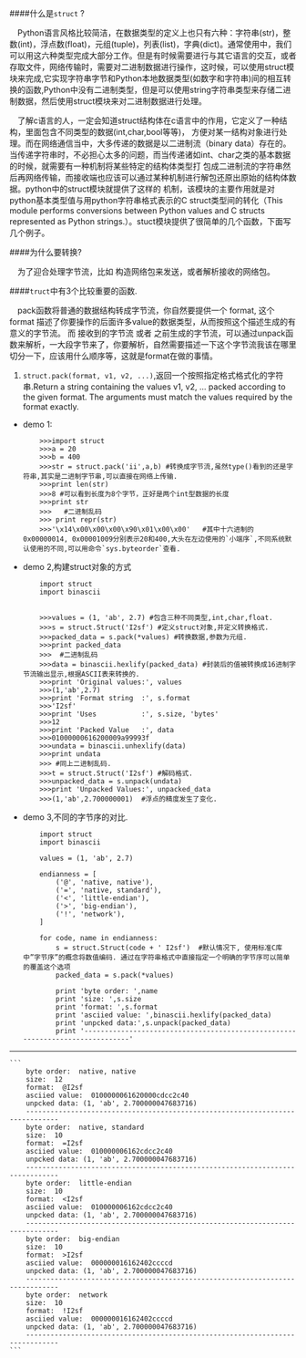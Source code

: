 ####什么是`struct` ?

&emsp;Python语言风格比较简洁，在数据类型的定义上也只有六种：字符串(str)，整数(int)，浮点数(float)，元组(tuple)，列表(list)，字典(dict)。通常使用中，我们可以用这六种类型完成大部分工作。但是有时候需要进行与其它语言的交互，或者存取文件，网络传输时，需要对二进制数据进行操作，这时候，可以使用struct模块来完成,它实现字符串字节和Python本地数据类型(如数字和字符串)间的相互转换的函数,Python中没有二进制类型，但是可以使用string字符串类型来存储二进制数据，然后使用struct模块来对二进制数据进行处理。

&emsp;了解c语言的人，一定会知道struct结构体在c语言中的作用，它定义了一种结构，里面包含不同类型的数据(int,char,bool等等)， 方便对某一结构对象进行处理。而在网络通信当中，大多传递的数据是以二进制流（binary data）存在的。当传递字符串时，不必担心太多的问题，而当传递诸如int、char之类的基本数据的时候，就需要有一种机制将某些特定的结构体类型打 包成二进制流的字符串然后再网络传输，而接收端也应该可以通过某种机制进行解包还原出原始的结构体数据。python中的struct模块就提供了这样的 机制，该模块的主要作用就是对python基本类型值与用python字符串格式表示的C struct类型间的转化（This module performs conversions between Python values and C structs represented as Python strings.）。stuct模块提供了很简单的几个函数，下面写几个例子。

####为什么要转换?

&emsp;为了迎合处理字节流，比如 构造网络包来发送，或者解析接收的网络包。 


####`truct`中有3个比较重要的函数.

&emsp;pack函数将普通的数据结构转成字节流，你自然要提供一个 format, 这个 format 描述了你要操作的后面许多value的数据类型，从而按照这个描述生成的有意义的字节流。 而 接收到的字节流 或者 之前生成的字节流，可以通过unpack函数来解析，一大段字节来了，你要解析，自然需要描述一下这个字节流我该在哪里切分一下，应该用什么顺序等，这就是format在做的事情。

1. `struct.pack(format, v1, v2, ...)`,返回一个按照指定格式格式化的字符串.Return a string containing the values v1, v2, ... packed according to the given format. The arguments must match the values required by the format exactly.

 * demo 1:

	```
		>>>import struct
		>>>a = 20
		>>>b = 400
		>>>str = struct.pack('ii',a,b) #转换成字节流,虽然type()看到的还是字符串,其实是二进制字节串,可以直接在网络上传输.
		>>>print len(str)
		>>>8 #可以看到长度为8个字节，正好是两个int型数据的长度
		>>>print str
		>>>   #二进制乱码
		>>> print repr(str)
		>>>'\x14\x00\x00\x00\x90\x01\x00\x00'   #其中十六进制的 0x00000014, 0x00001009分别表示20和400,大头在左边使用的`小端序`,不同系统默认使用的不同,可以用命令`sys.byteorder`查看.
	```
 * demo 2,构建struct对象的方式
	
	```
		import struct
		import binascii
		
		
		>>>values = (1, 'ab', 2.7) #包含三种不同类型,int,char,float.
		>>>s = struct.Struct('I2sf') #定义struct对象,并定义转换格式.
		>>>packed_data = s.pack(*values) #转换数据,参数为元组.
		>>>print packed_data
		>>>  #二进制乱码
		>>>data = binascii.hexlify(packed_data) #封装后的值被转换成16进制字节流输出显示,根据ASCII表来转换的.
		>>>print 'Original values:', values
		>>>(1,'ab',2.7)
		>>>print 'Format string  :', s.format
		>>>'I2sf'
		>>>print 'Uses           :', s.size, 'bytes'
		>>>12
		>>>print 'Packed Value   :', data
		>>>01000000616200009a99993f
		>>>undata = binascii.unhexlify(data)
		>>>print undata
		>>> #同上二进制乱码.
		>>>t = struct.Struct('I2sf') #解码格式.
		>>>unpacked_data = s.unpack(undata)
		>>>print 'Unpacked Values:', unpacked_data
		>>>(1,'ab',2.700000001)  #浮点的精度发生了变化.
	
	```
 * demo 3,不同的字节序的对比.
		
	```
		import struct
		import binascii
		
		values = (1, 'ab', 2.7)
		
		endianness = [
		    ('@', 'native, native'),
		    ('=', 'native, standard'),
		    ('<', 'little-endian'),
		    ('>', 'big-endian'),
		    ('!', 'network'),
		]
		
		for code, name in endianness:
		    s = struct.Struct(code + ' I2sf')  #默认情况下, 使用标准C库中”字节序”的概念将数值编码. 通过在字符串格式中直接指定一个明确的字节序可以简单的覆盖这个选项
		    packed_data = s.pack(*values)

		    print 'byte order: ',name
    		print 'size: ',s.size
	   		print 'format: ',s.format
		    print 'asciied value: ',binascii.hexlify(packed_data)
		    print 'unpcked data:',s.unpack(packed_data)
		    print '------------------------------------------------------------------------------'
	```
***
	```
		byte order:  native, native
		size:  12
		format:  @I2sf
		asciied value:  0100000061620000cdcc2c40
		unpcked data: (1, 'ab', 2.700000047683716)
		------------------------------------------------------------------------------
		byte order:  native, standard
		size:  10
		format:  =I2sf
		asciied value:  010000006162cdcc2c40
		unpcked data: (1, 'ab', 2.700000047683716)
		------------------------------------------------------------------------------
		byte order:  little-endian
		size:  10
		format:  <I2sf
		asciied value:  010000006162cdcc2c40
		unpcked data: (1, 'ab', 2.700000047683716)
		------------------------------------------------------------------------------
		byte order:  big-endian
		size:  10
		format:  >I2sf
		asciied value:  000000016162402ccccd
		unpcked data: (1, 'ab', 2.700000047683716)
		------------------------------------------------------------------------------
		byte order:  network
		size:  10
		format:  !I2sf
		asciied value:  000000016162402ccccd
		unpcked data: (1, 'ab', 2.700000047683716)
		------------------------------------------------------------------------------		
	```
